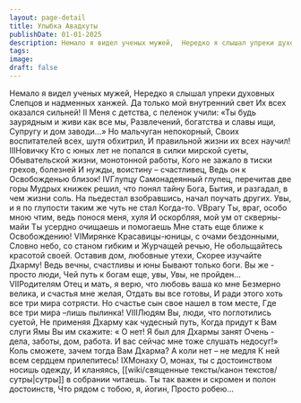 ```yaml
---
layout: page-detail
title: Улыбка Авадхуты
publishDate: 01-01-2025
description: Немало я видел ученых мужей,  Нередко я слышал упреки духовных  Слепцов и надменных ханжей.  Да только мой внутренний свет  Их всех оказался сильней! Меня с детства, с пеленок учили...
tags:
image:
draft: false
---
```

Немало я видел ученых мужей,  Нередко я слышал упреки духовных  Слепцов и надменных ханжей.  Да только мой внутренний свет  Их всех оказался сильней! II  Меня с детства, с пеленок учили:  «Ты будь заурядным и живи как все мы,  Развлечений, богатства и славы ищи,  Супругу и дом заводи…»  Но мальчуган непокорный,  Своих воспитателей всех, шутя обхитрил,  И правильной жизни их всех научил! IIIНовичку  Кто с юных лет не попался в силки мирской суеты,  Обывательской жизни, монотонной работы,  Кого не зажало в тиски грехов, болезней  И нужды, воистину – счастливец,  Ведь он к Освобожденью близок! IVГлупцу  Самонадеянный глупец, перечитав две горы  Мудрых книжек решил, что понял тайну Бога,  Бытия, и разгадал, в чем жизни соль.  На пьедестал взобравшись, начал поучать других.  Увы, и я по глупости таким же чуть не стал  Когда-то. VВрагу  Ты, враг, особо мною чтим, ведь понося меня, хуля  И оскорбляя, мой ум от скверны-майи  Ты усердно очищаешь и помогаешь  Мне стать еще ближе к Освобождению! VIМирянке  Красавицы-юницы, с очами бездонными,  Словно небо, со станом гибким и  Журчащей речью,  Не обольщайтесь красотой своей.  Оставив дом, любовные утехи,  Скорее изучайте Дхарму!  Ведь вечны, счастливы и юны  Бывают только боги.  Вы же - просто люди,  Чей путь к богам еще, увы,  Увы, не пройден… VIIРодителям  Отец и мать, я верю, что любовь ваша ко мне  Безмерно велика, и счастья мне желая,  Отдать вы все готовы,  И ради этого хоть все три мира сотрясти.  Но счастье сын свое нашел в том месте,  Где все три мира –лишь пылинка! VIIIЛюдям  Вы, люди, что поглотились суетой,  Не применяя Дхарму как чудесный путь,  Когда придут к Вам слуги Ямы  Вы им скажите: « О нет! Я был для Дхармы занят  Очень - дела, заботы, дом, работа.  И вас сейчас мне тоже слушать недосуг!»  Коль сможете, зачем тогда Вам Дхарма?  А коли нет – не медля  К ней всем сердцем прилепитесь! IXМонаху  О, монах, ты с достоинством носишь одежду,  И кланяясь, [[wiki/священные тексты/канон текстов/сутры|сутры]] в собрании читаешь.  Ты так важен и скромен и полон достоинств,  Что рядом с тобою, я, йогин,  Просто робею…

